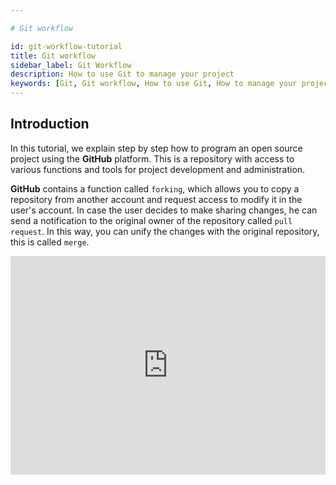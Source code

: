 ```yaml
---

# Git workflow

id: git-workflow-tutorial 
title: Git workflow
sidebar_label: Git Workflow
description: How to use Git to manage your project 
keywords: [Git, Git workflow, How to use Git, How to manage your project, How to use Git to manage your project, workflow git]
---
```


## Introduction

In this tutorial, we explain step by step how to program an open source project using the **GitHub** platform. This is a repository with access to various functions and tools for project development and administration.

**GitHub** contains a function called `forking`, which allows you to copy a repository from another account and request access to modify it in the user's account. In case the user decides to make sharing changes, he can send a notification to the original owner of the repository called `pull request`. In this way, you can unify the changes with the original repository, this is called `merge`.

 <iframe width="100%" height="350" src="https://www.youtube.com/embed/K33cFzHWBt0" frameBorder="0" allowFullScreen loading="lazy"></iframe>
